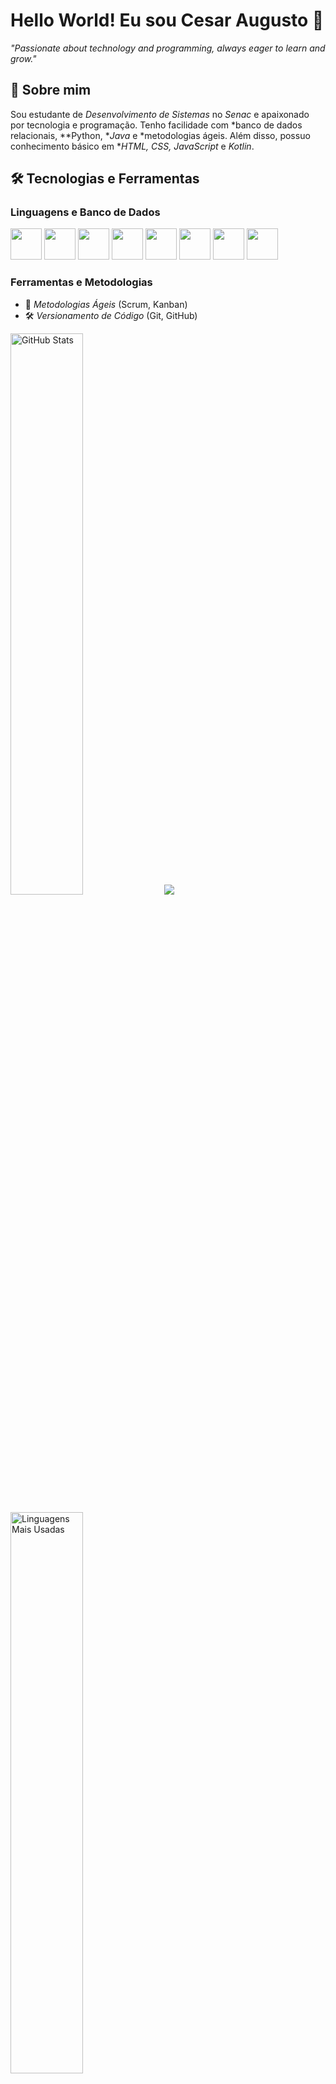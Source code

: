 # Hello World! Eu sou Cesar Augusto 👋

*"Passionate about technology and programming, always eager to learn and grow."*

## 🚀 Sobre mim  
Sou estudante de *Desenvolvimento de Sistemas* no *Senac* e apaixonado por tecnologia e programação. Tenho facilidade com *banco de dados relacionais, **Python, **Java* e *metodologias ágeis. Além disso, possuo conhecimento básico em **HTML, CSS, JavaScript* e *Kotlin*.

## 🛠️ Tecnologias e Ferramentas  
### Linguagens e Banco de Dados  
<p align="left">
  <img src="https://cdn.jsdelivr.net/gh/devicons/devicon/icons/python/python-original.svg" width="50" height="50"/>
  <img src="https://cdn.jsdelivr.net/gh/devicons/devicon/icons/java/java-original.svg" width="50" height="50"/>
  <img src="https://cdn.jsdelivr.net/gh/devicons/devicon/icons/kotlin/kotlin-original.svg" width="50" height="50"/>
  <img src="https://cdn.jsdelivr.net/gh/devicons/devicon/icons/mysql/mysql-original.svg" width="50" height="50"/>
  <img src="https://cdn.jsdelivr.net/gh/devicons/devicon/icons/postgresql/postgresql-original.svg" width="50" height="50"/>
  <img src="https://cdn.jsdelivr.net/gh/devicons/devicon/icons/javascript/javascript-original.svg" width="50" height="50"/>
  <img src="https://cdn.jsdelivr.net/gh/devicons/devicon/icons/html5/html5-original.svg" width="50" height="50"/>
  <img src="https://cdn.jsdelivr.net/gh/devicons/devicon/icons/css3/css3-original.svg" width="50" height="50"/>
</p>  

### Ferramentas e Metodologias  
- 📌 *Metodologias Ágeis* (Scrum, Kanban)  
- 🛠️ *Versionamento de Código* (Git, GitHub)  

<p align="left">
  <img src="https://github-readme-stats.vercel.app/api?username=Vitorfran&show_icons=true&theme=radical" alt="GitHub Stats" width="48%"/>
  <img src="https://github-readme-streak-stats.herokuapp.com?user=Vitorfran&theme=dark&date_format=M%20j%5B%2C%20Y%5D"/>
</p>  

<p align="left">
  <img src="https://github-readme-stats.vercel.app/api/top-langs/?username=Vitorfran&layout=compact&theme=radical" alt="Linguagens Mais Usadas" width="48%"/>
</p>  

## 👯️‍💻 Como me encontrar  
📧 *E-mail:* vitorpoizon@gmail.com  
🌎 *LinkedIn:* [Vitor Francisco](https://www.linkedin.com/in/vitor-francisco-66894a246/)  

📌 Sempre aberto para trocar conhecimento e colaborar em projetos! 🚀
